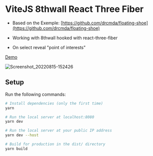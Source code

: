 # ViteJS 8thwall React Three Fiber

- Based on the Exemple: [https://github.com/drcmda/floating-shoe](https://github.com/drcmda/floating-shoe)

- Working with 8thwall hooked with react-three-fiber

- On select reveal "point of interests"

[Demo](https://vite-8thwall-r3f.vercel.app/)

![Screenshot_20220815-152426](https://user-images.githubusercontent.com/4311684/184644457-362c1f8f-f678-4286-99d5-65f37511fce5.png)

## Setup

Run the following commands:

```bash
# Install dependencies (only the first time)
yarn

# Run the local server at localhost:8080
yarn dev

# Run the local server at your public IP address
yarn dev --host

# Build for production in the dist/ directory
yarn build
```
